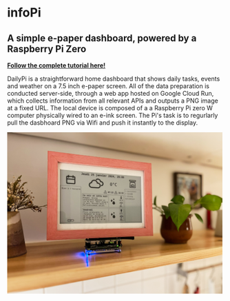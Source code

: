 # infoPi
## A simple e-paper dashboard, powered by a Raspberry Pi Zero

**[Follow the complete tutorial here!](https://malcolmosh.github.io/blog/2024/infopi-tutorial/)**

DailyPi is a straightforward home dashboard that shows daily tasks, events and weather on a 7.5 inch e-paper screen. All of the data preparation is conducted server-side, through a web app hosted on Google Cloud Run, which collects information from all relevant APIs and outputs a PNG image at a fixed URL. The local device is composed of a a Raspberry Pi zero W computer physically wired to an e-ink screen. The Pi's task is to regurlarly pull the dasbhoard PNG via Wifi and push it instantly to the display.

<img src="main_splash_image.jpg" width="500">

